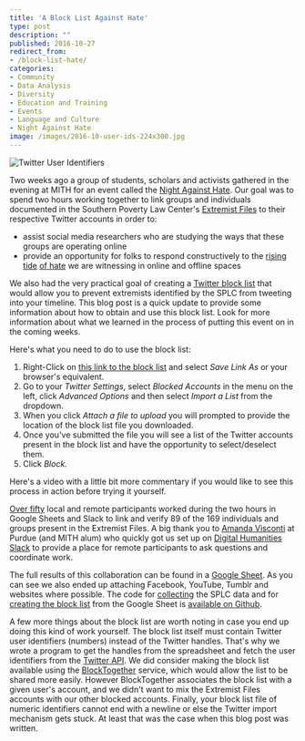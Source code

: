 ```yaml
---
title: 'A Block List Against Hate'
type: post
description: ""
published: 2016-10-27
redirect_from: 
- /block-list-hate/
categories:
- Community
- Data Analysis
- Diversity
- Education and Training
- Events
- Language and Culture
- Night Against Hate
image: /images/2016-10-user-ids-224x300.jpg
---
```

![Twitter User Identifiers](/images/2016-10-user-ids-224x300.jpg)

Two weeks ago a group of students, scholars and activists gathered in the evening at MITH for an event called the [Night Against Hate](http://mith.umd.edu/come-join-mith-thursday-1013-night-hate/). Our goal was to spend two hours working together to link groups and individuals documented in the Southern Poverty Law Center's [Extremist Files](https://www.splcenter.org/fighting-hate/extremist-files) to their respective Twitter accounts in order to:

- assist social media researchers who are studying the ways that these groups are operating online
- provide an opportunity for folks to respond constructively to the [rising](http://www.motherjones.com/politics/2016/10/donald-trump-hate-groups-neo-nazi-white-supremacist-racism) [tide](https://www.splcenter.org/hatewatch/2016/10/25/there-are-hate-group-leaders-twitter-too) [of hate](http://www.adl.org/press-center/press-releases/anti-semitism-usa/task-force-report-anti-semitic-harassment-journalists-twitter-2016-campaign.html?ex_cid=newsletter#.WAf7kJMrKRs?referrer=https://t.co/dTL4oXvZgD) we are witnessing in online and offline spaces

We also had the very practical goal of creating a [Twitter block list](https://support.twitter.com/articles/20172663) that would allow you to prevent extremists identified by the SPLC from tweeting into your timeline. This blog post is a quick update to provide some information about how to obtain and use this block list. Look for more information about what we learned in the process of putting this event on in the coming weeks.

Here's what you need to do to use the block list:

1. Right-Click on [this link to the block list](https://raw.githubusercontent.com/umd-mith/extremist-files/master/splc-blocklist.csv) and select _Save Link As_ or your browser's equivalent.
2. Go to your _Twitter Settings_, select _Blocked Accounts_ in the menu on the left, click _Advanced Options_ and then select _Import a List_ from the dropdown.
3. When you click _Attach a file to upload_ you will prompted to provide the location of the block list file you downloaded.
4. Once you've submitted the file you will see a list of the Twitter accounts present in the block list and have the opportunity to select/deselect them.
5. Click _Block._

Here's a video with a little bit more commentary if you would like to see this process in action before trying it yourself.

[Over fifty](https://twitter.com/Literature_Geek/status/786891713151430657) local and remote participants worked during the two hours in Google Sheets and Slack to link and verify 89 of the 169 individuals and groups present in the Extremist Files. A big thank you to [Amanda Visconti](https://twitter.com/Literature_Geek) at Purdue (and MITH alum) who quickly got us set up on [Digital Humanities Slack](http://bit.ly/1jI8VUx) to provide a place for remote participants to ask questions and coordinate work.

The full results of this collaboration can be found in a [Google Sheet](https://docs.google.com/spreadsheets/d/1LsJHAdSexX4yoYq_Pgfb7XWZgRmBuCcS-7QEETfHxlA/edit). As you can see we also ended up attaching Facebook, YouTube, Tumblr and websites where possible. The code for [collecting](https://github.com/umd-mith/extremist-files/blob/master/crawl.py) the SPLC data and for [creating the block list](https://github.com/umd-mith/extremist-files/blob/master/splc-blocklist.py) from the Google Sheet is [available on Github](https://github.com/umd-mith/extremist-files).

A few more things about the block list are worth noting in case you end up doing this kind of work yourself. The block list itself must contain Twitter user identifiers (numbers) instead of the Twitter handles. That's why we wrote a program to get the handles from the spreadsheet and fetch the user identifiers from the [Twitter API](https://dev.twitter.com/overview/api/users). We did consider making the block list available using the [BlockTogether](https://blocktogether.org/) service, which would allow the list to be shared more easily. However BlockTogether associates the block list with a given user's account, and we didn't want to mix the Extremist Files accounts with our other blocked accounts. Finally, your block list file of numeric identifiers cannot end with a newline or else the Twitter import mechanism gets stuck. At least that was the case when this blog post was written.
